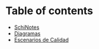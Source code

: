 # Table of contents

* [SchiNotes](README.md)
* [Diagramas](diagramas.md)
* [Escenarios de Calidad](escenarios-de-calidad.md)

